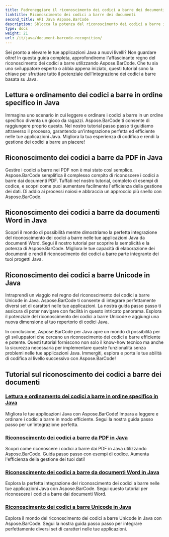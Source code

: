 ```yaml
---
title: Padroneggiare il riconoscimento dei codici a barre dei documenti con Aspose.BarCode
linktitle: Riconoscimento dei codici a barre dei documenti
second_title: API Java Aspose.BarCode
description: Sblocca la potenza del riconoscimento dei codici a barre in Java con Aspose.BarCode! Impara a integrare, leggere e ordinare perfettamente i codici a barre da PDF, documenti Word e set Unicode.
type: docs
weight: 21
url: /it/java/document-barcode-recognition/
---
```


Sei pronto a elevare le tue applicazioni Java a nuovi livelli? Non guardare oltre! In questa guida completa, approfondiremo l'affascinante regno del riconoscimento dei codici a barre utilizzando Aspose.BarCode. Che tu sia uno sviluppatore esperto o abbia appena iniziato, questi tutorial sono la chiave per sfruttare tutto il potenziale dell'integrazione dei codici a barre basata su Java.

## Lettura e ordinamento dei codici a barre in ordine specifico in Java

Immagina uno scenario in cui leggere e ordinare i codici a barre in un ordine specifico diventa un gioco da ragazzi. Aspose.BarCode ti consente di raggiungere proprio questo. Nel nostro tutorial passo passo ti guidiamo attraverso il processo, garantendo un'integrazione perfetta ed efficiente nelle tue applicazioni Java. Migliora la tua esperienza di codifica e rendi la gestione dei codici a barre un piacere!

## Riconoscimento dei codici a barre da PDF in Java

Gestire i codici a barre nei PDF non è mai stato così semplice. Aspose.BarCode semplifica il complesso compito di riconoscere i codici a barre dai documenti PDF. Tuffati nel nostro tutorial, completo di esempi di codice, e scopri come puoi aumentare facilmente l'efficienza della gestione dei dati. Dì addio ai processi noiosi e abbraccia un approccio più snello con Aspose.BarCode.

## Riconoscimento dei codici a barre da documenti Word in Java

Scopri il mondo di possibilità mentre dimostriamo la perfetta integrazione del riconoscimento dei codici a barre nelle tue applicazioni Java da documenti Word. Segui il nostro tutorial per scoprire la semplicità e la potenza di Aspose.BarCode. Migliora le tue capacità di elaborazione dei documenti e rendi il riconoscimento dei codici a barre parte integrante dei tuoi progetti Java.

## Riconoscimento dei codici a barre Unicode in Java

Intraprendi un viaggio nel regno del riconoscimento dei codici a barre Unicode in Java. Aspose.BarCode ti consente di integrare perfettamente diversi set di caratteri nelle tue applicazioni. La nostra guida passo passo ti assicura di poter navigare con facilità in questo intricato panorama. Esplora il potenziale del riconoscimento dei codici a barre Unicode e aggiungi una nuova dimensione al tuo repertorio di codici Java.

In conclusione, Aspose.BarCode per Java apre un mondo di possibilità per gli sviluppatori che cercano un riconoscimento dei codici a barre efficiente e potente. Questi tutorial forniscono non solo il know-how tecnico ma anche la sicurezza necessaria per implementare queste funzionalità senza problemi nelle tue applicazioni Java. Immergiti, esplora e porta le tue abilità di codifica al livello successivo con Aspose.BarCode!
## Tutorial sul riconoscimento dei codici a barre dei documenti
### [Lettura e ordinamento dei codici a barre in ordine specifico in Java](./reading-sorting-barcodes-specific-order/)
Migliora le tue applicazioni Java con Aspose.BarCode! Impara a leggere e ordinare i codici a barre in modo efficiente. Segui la nostra guida passo passo per un'integrazione perfetta.
### [Riconoscimento dei codici a barre da PDF in Java](./recognizing-barcodes-from-pdf/)
Scopri come riconoscere i codici a barre dai PDF in Java utilizzando Aspose.BarCode. Guida passo passo con esempi di codice. Aumenta l'efficienza della gestione dei tuoi dati!
### [Riconoscimento dei codici a barre da documenti Word in Java](./recognizing-barcodes-from-word/)
Esplora la perfetta integrazione del riconoscimento dei codici a barre nelle tue applicazioni Java con Aspose.BarCode. Segui questo tutorial per riconoscere i codici a barre dai documenti Word.
### [Riconoscimento dei codici a barre Unicode in Java](./recognizing-unicode-barcodes/)
Esplora il mondo del riconoscimento dei codici a barre Unicode in Java con Aspose.BarCode. Segui la nostra guida passo passo per integrare perfettamente diversi set di caratteri nelle tue applicazioni.